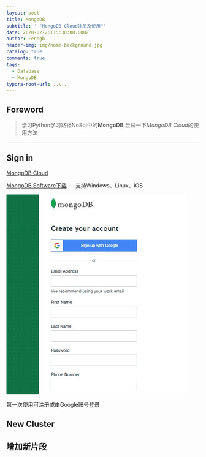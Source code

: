 ```yaml
---
layout: post
title: MongoDB
subtitle: ' "MongoDB Cloud注册及使用"'
date: 2020-02-26T15:30:00.000Z
author: Fenngb
header-img: img/home-background.jpg
catalog: true
comments: true
tags:
  - Database
  - MongoDB
typora-root-url: ..\..
---
```


## Foreword
> 学习Python学习路径NoSql中的**MongoDB**,尝试一下*MongoDB Cloud*的使用方法



---

## Sign in
[MongoDB Cloud](https://www.mongodb.com/cloud/atlas/signup)

[MongoDB Software下载](https://www.mongodb.com/download-center/community)          ---支持Windows、Linux、iOS

![register](/img/DB/MongoDB/2020_02_26/register.jpg)



第一次使用可注册或由Google账号登录
## New Cluster

## 增加新片段